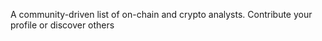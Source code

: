 A community-driven list of on-chain and crypto analysts. Contribute your profile or discover others
